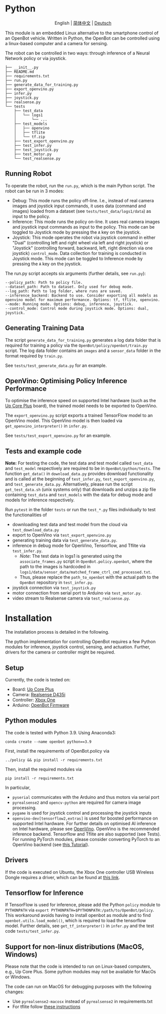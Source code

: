 # Python

<p align="center">
  <span>English</span> |
  <a href="README.zh-CN.md">简体中文</a> |
  <a href="README.de-DE.md">Deutsch</a>
</p>

This module is an embedded Linux alternative to the smartphone control of an OpenBot vehicle. Written in Python, the OpenBot can be controlled using a linux-based computer and a camera for sensing.

The robot can be controlled in two ways: through inference of a Neural Network policy or via joystick.

```
├── __init__.py
├── README.md
├── requirements.txt
├── run.py
├── generate_data_for_training.py
├── export_openvino.py
├── infer.py
├── joystick.py
├── realsense.py
└── tests
    ├── test_data
    │   └── logs1
    │       └── ...
    ├── test_models
    │   ├── openvino
    │   ├── tflite
    │   └── tf.zip
    ├── test_export_openvino.py
    ├── test_infer.py
    ├── test_joystick.py
    ├── test_motor.py
    └── test_realsense.py

```
## Running Robot

To operate the robot, run the `run.py`, which is the main Python script. The robot can be run in 3 modes:
- Debug: This mode runs the policy off-line. I.e., instead of real camera images and joystick input commands, it uses data (command and images) loaded from a dataset (see `tests/test_data/logs1/data`) as input to the policy.
- Inference: This mode runs the policy on-line. It uses real camera images and joystick input commands as input to the policy. This mode can be toggled to Joystick mode by pressing the `A` key on the joystick.
- Joystick: This mode operates the robot via joystick command in either "Dual" (controlling left and right wheel via left and right joystick) or "Joystick" (controlling forward, backward, left, right direction via one joystick) `control_mode`. Data collection for training is conducted in Joystick mode. This mode can be toggled to Inference mode by pressing the `A` key on the joystick.

The run.py script accepts six arguments (further details, see `run.py`):
```
--policy_path: Path to policy file.
--dataset_path: Path to dataset. Only used for debug mode.
--log_path: Path to log folder, where runs are saved.
--inference_backend: Backend to use. Consider exporting all models as openvino model for maximum performance. Options: tf, tflite, openvino.
--mode: Running mode. Options: debug, inference, joystick.
--control_mode: Control mode during joystick mode. Options: dual, joystick.
```
## Generating Training Data
The script `generate_data_for_training.py` generates a log data folder that is required for training a policy via the `OpenBot/policy/openbot/train.py` script. The log data folder contains an `images` and a `sensor_data` folder in the format required by `train.py`.

See `tests/test_generate_data.py` for an example.

## OpenVino: Optimising Policy Inference Performance
To optimise the inference speed on supported Intel hardware (such as the [Up Core Plus](https://up-board.org/upcoreplus/specifications/) board), the trained model needs to be exported to OpenVino.

The `export_openvino.py` script exports a trained TensorFlow model to an OpenVino model. This OpenVino model is then loaded via `get_openvino_interpreter()` in `infer.py`.

See `tests/test_export_openvino.py` for an example.

## Tests and example code

**Note:** For testing the code, the test data and test model called `test_data` and `test_model` respectively are required to be in `OpenBot/python/tests`. The function `get_data()` in `download_data.py` provides download functionality and is called at the beginning of `test_infer.py`, `test_export_openvino.py`, and `test_generate_data.py`. Alternatively,
 please run the script `get_test_data.sh` (unix systems only) that downloads and unzips a zip file containing `test_data` and `test_models` with the data for debug mode and models for inference respectively.

Run `pytest` in the folder `tests` or run the `test_*.py` files individually to test the functionalities of

- downloading test data and test model from the cloud via `test_download_data.py`
- export to OpenVino via `test_export_openvino.py`
- generating training data via `test_generate_data.py`.
- inference in debug mode for OpenVino, Tensorflow, and Tflite via `test_infer.py`.
    - *Note*: The test data in logs1 is generated using the `associate_frames.py` script in `OpenBot.policy.openbot`, where the path to the images is hardcoded in `logs1/data/sensor_data/matched_frame_ctrl_cmd_processed.txt`.
    - Thus, please replace the `path_to_openbot` with the actual path to the `OpenBot` repository in `test_infer.py`.
- joystick connection via `test_joystick.py`
- motor connection from serial port to Arduino via `test_motor.py`.
- video stream to Realsense camera via `test_realsense.py`.

# Installation
The installation process is detailed in the following.

The python implementation for controlling OpenBot requires a few Python modules for inference, joystick control, sensing, and actuation.
Further, drivers for the camera or controller might be required.

## Setup
Currently, the code is tested on:
- Board: [Up Core Plus](https://up-board.org/upcoreplus/specifications/)
- Camera: [Realsense D435i](https://www.intelrealsense.com/depth-camera-d435i/)
- Controller: [Xbox One](https://www.microsoft.com/en-gb/store/collections/xboxcontrollers?source=lp)
- Arduino: [OpenBot Firmware](https://github.com/isl-org/OpenBot/blob/master/firmware/README.md)

## Python modules

The code is tested with Python 3.9. Using Anaconda3:
```
conda create --name openbot python==3.9
```

First, install the requirements of OpenBot.policy via
```
../policy && pip install -r requirements.txt
```

Then, install the required modules via
```
pip install -r requirements.txt
```

In particular,
- `pyserial` communicates with the Arduino and thus motors via serial port
- `pyrealsense2` and `opencv-python` are required for camera image processing.
- `pygame` is used for joystick control and processing the joystick inputs
- `openvino-dev[tensorflow2,extras]` is used for boosted performance on supported Intel hardware. For further details on optimised AI inference on Intel hardware, please see [OpenVino](https://docs.openvino.ai/latest/home.html). OpenVino is the recommended inference backend. Tensorflow and Tflite are also supported (see Tests). For running PyTorch modules, please consider converting PyTorch to an OpenVino backend (see [this Tutorial](https://docs.openvino.ai/latest/openvino_docs_MO_DG_prepare_model_convert_model_Convert_Model_From_PyTorch.html)).

## Drivers
If the code is executed on Ubuntu, the Xbox One controller USB Wireless Dongle requires a driver, which can be found at [this link](https://github.com/medusalix/xone).

## Tensorflow for Inference
If TensorFlow is used for inference, please add the Python `policy` module to `PYTHONPATH` via `export PYTHONPATH=$PYTHONPATH:/path/to/OpenBot/policy`. This workaround avoids having to install openbot as module and to find `openbot.utils.load_model()`, which is required to load the tensorflow model. Further details, see `get_tf_interpreter()` in `infer.py` and the test code `tests/test_infer.py`.

## Support for non-linux distributions (MacOS, Windows)

Please note that the code is intended to run on Linux-based computers, e.g., Up Core Plus. Some python modules may not be available for MacOs or Windows.

The code can run on MacOS for debugging purposes with the following changes:
- Use `pyrealsense2-macosx` instead of `pyrealsense2` in requirements.txt
- For tflite follow [these instructions](https://github.com/milinddeore/TfLite-Standalone-build-Linux-MacOS)
